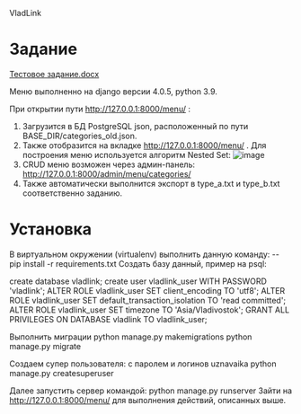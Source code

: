 VladLink

# Задание
[Тестовое задание.docx](https://github.com/proxisty/VladLinkTest060622/files/8845633/default.docx)

Меню выполненно на django версии 4.0.5, python 3.9. 

При открытии пути http://127.0.0.1:8000/menu/ :
1) Загрузится в БД PostgreSQL json, расположенный по пути BASE_DIR/categories_old.json.
2) Также отобразится на вкладке http://127.0.0.1:8000/menu/ . Для построения меню используется алгоритм Nested Set: ![image](https://user-images.githubusercontent.com/42601425/172196242-f21feb38-b5ca-4f65-b3ef-726ef7dfd5fd.png)
3) CRUD меню возможен через админ-панель: http://127.0.0.1:8000/admin/menu/categories/
4) Также автоматически выполнится экспорт в type_a.txt и type_b.txt соответственно заданию.

# Установка
В виртуальном окружении (virtualenv) выполнить данную команду:
-- pip install -r requirements.txt
Создать базу данный, пример на psql:

create database vladlink;
create user vladlink_user WITH PASSWORD 'vladlink';
ALTER ROLE vladlink_user SET client_encoding TO 'utf8';
ALTER ROLE vladlink_user SET default_transaction_isolation TO 'read committed'; 
ALTER ROLE vladlink_user SET timezone TO 'Asia/Vladivostok'; 
GRANT ALL PRIVILEGES ON DATABASE vladlink TO vladlink_user;

Выполнить миграции
python manage.py makemigrations
python manage.py migrate

Создаем супер пользователя: с паролем и логинов uznavaika
python manage.py createsuperuser

Далее запустить сервер командой:
python manage.py runserver
Зайти на http://127.0.0.1:8000/menu/ для выполнения действий, описанных выше.
